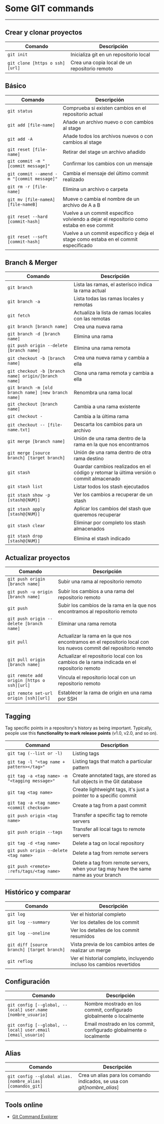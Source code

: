 # Some GIT commands
---

## Crear y clonar proyectos

| Comando | Descripción |
| ------- | ----------- |
| `git init` | Inicializa git en un repositorio local |
| `git clone [https o ssh][url]` | Crea una copia local de un repositorio remoto |

## Básico

| Comando | Descripción |
| ------- | ----------- |
| `git status` | Comprueba si existen cambios en el repositorio actual |
| `git add [file-name]` | Añade un archivo nuevo o con cambios al stage |
| `git add -A` | Añade todos los archivos nuevos o con cambios al stage |
| `git reset [file-name]` | Retirar del stage un archivo añadido |
| `git commit -m "[commit message]"` | Confirmar los cambios con un mensaje |
| `git commit --amend -m "[commit message]"` | Cambia el mensaje del último commit realizado |
| `git rm -r [file-name]` | Elimina un archivo o carpeta |
| `git mv [file-nameA] [file-nameB]` | Mueve o cambia el nombre de un archivo de A a B |
| `git reset --hard [commit-hash]` | Vuelve a un commit especifico volviendo a dejar el repositorio como estaba en ese commit |
| `git reset --soft [commit-hash]` | Vuelve a un commit especifico y deja el stage como estaba en el commit especificado |

## Branch & Merger

| Comando | Descripción |
| ------- | ----------- |
| `git branch` | Lista las ramas, el asterísco indica la rama actual |
| `git branch -a` | Lista todas las ramas locales y remotas |
| `git fetch` | Actualiza la lista de ramas locales con las remotas |
| `git branch [branch name]` | Crea una nueva rama |
| `git branch -d [branch name]` | Elimina una rama |
| `git push origin --delete [branch name]` | Elimina una rama remota |
| `git checkout -b [branch name]` | Crea una nueva rama y cambia a ella |
| `git checkout -b [branch name] origin/[branch name]` | Clona una rama remota y cambia a ella |
| `git branch -m [old branch name] [new branch name]` | Renombra una rama local |
| `git checkout [branch name]` | Cambia a una rama existente |
| `git checkout -` | Cambia a la última rama |
| `git checkout -- [file-name.txt]` | Descarta los cambios para un archivo |
| `git merge [branch name]` | Unión de una rama dentro de la rama en la que nos encontramos |
| `git merge [source branch] [target branch]` | Unión de una rama dentro de otra rama destino |
| `git stash` | Guardar cambios realizados en el código y retomar la última versión o commit almacenado |
| `git stash list` | Listar todos los stash ejecutados |
| `git stash show -p [stash@{NUM}]` | Ver los cambios a recuperar de un stash |
| `git stash apply [stash@{NUM}]` | Aplicar los cambios del stash que queremos recuperar |
| `git stash clear` | Eliminar por completo los stash almacenados |
| `git stash drop [stash@{NUM}]` | Elimina el stash indicado |


## Actualizar proyectos

| Comando | Descripción |
| ------- | ----------- |
| `git push origin [branch name]` | Subir una rama al repositorio remoto |
| `git push -u origin [branch name]` | Subir los cambios a una rama del repositorio remoto |
| `git push` | Subir los cambios de la rama en la que nos encontramos al repositorio remoto |
| `git push origin --delete [branch name]` | Eliminar una rama remota |
| `git pull` | Actualizar la rama en la que nos encontramos en el repositorio local con los nuevos commit del repositorio remoto |
| `git pull origin [branch name]` | Actualizar el repositorio local con los cambios de la rama indicada en el repositorio remoto |
| `git remote add origin [https o ssh][url]` | Vincula el repositorio local con un repositorio remoto |
| `git remote set-url origin [ssh][url]` | Establecer la rama de origin en una rama por SSH |


## Tagging
Tag specific points in a repository's history as being important. Typically, people use this **functionality to mark release points** (v1.0, v2.0, and so on).

| Command | Description |
| ------- | ----------- |
| `git tag (--list or -l)` | Listing tags |
| `git tag -l "<tag name + pattern></tag>"` | Listing tags that match a particular pattern |
| `git tag -a <tag name> -m "<tagging message>"` | Create annotated tags, are stored as full objects in the Git database |
| `git tag <tag name>` | Create lightweight tags, it's just a pointer to a specific commit |
| `git tag -a <tag name> <commit checksum>` | Create a tag from a past commit |
| `git push origin <tag name>` | Transfer a specific tag to remote servers |
| `git push origin --tags` | Transfer all local tags to remote servers |
| `git tag -d <tag name>` | Delete a tag on local repository |
| `git push origin --delete <tag name>` | Delete a tag from remote servers |
| `git push <remote> :refs/tags/<tag name>` | Delete a tag from remote servers, when your tag may have the same name as your branch |


## Histórico y comparar

| Comando | Descripción |
| ------- | ----------- |
| `git log` | Ver el historial completo |
| `git log --summary` | Ver los detalles de los commit |
| `git log --oneline` | Ver los detalles de los commit resumidos |
| `git diff [source branch] [target branch]` | Vista previa de los cambios antes de realizar un merge |
| `git reflog` | Ver el historial completo, incluyendo incluso los cambios revertidos |

## Configuración

| Comando | Descripción |
| ------- | ----------- |
| `git config [--global, --local] user.name [nombre_usuario]` | Nombre mostrado en los commit, configurado globalmente o localmente |
| `git config [--global, --local] user.email [email_usuario]` | Email mostrado en los commit, configurado globalmente o localmente |

## Alias

| Comando | Descripción |
| ------- | ----------- |
| `git config --global alias.[nombre_alias] [comandos_git]` | Crea un alias para los comando indicados, se usa con _git[nombre_alias_] |


## Tools online
- [Git Command Explorer](https://gitexplorer.com)
